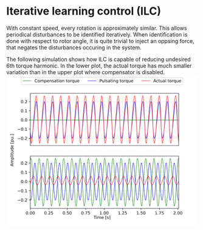 # Iterative learning control (ILC)
With constant speed, every rotation is approximately similar. This allows periodical disturbances to be identified iteratively. When identification is done with respect to rotor angle, it is quite trivial to inject an oppsing force, that negates the disturbances occuring in the system.

The following simulation shows how ILC is capable of reducing undesired 6th torque harmonic. In the lower plot, the actual torque has much smaller variation than in the upper plot where compensator is disabled.
![ILC-demo](../images/demo-result.svg)
